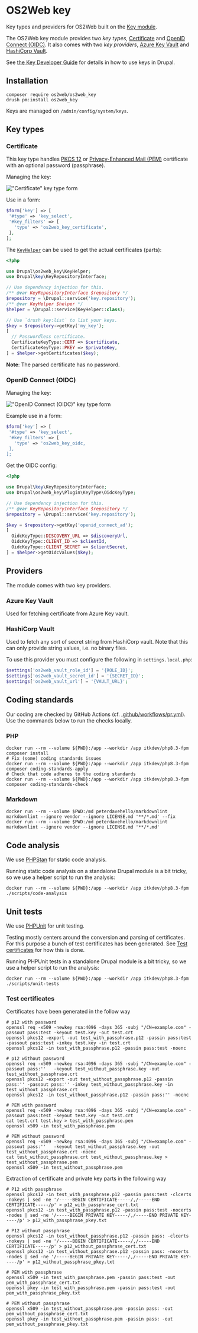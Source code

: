 # OS2Web key

Key types and providers for OS2Web built on the [Key module](https://www.drupal.org/project/key).

The OS2Web key module provides two _key types_, [Certificate](#certificate) and [OpenID Connect
(OIDC)](#openid-connect-oidc). It also comes with two _key providers_,
[Azure Key Vault](#azure-key-vault) and [HashiCorp Vault](#hashicorp-vault).

See [the Key Developer Guide](https://www.drupal.org/docs/contributed-modules/key/developer-guide) for details in how to
use keys in Drupal.

## Installation

``` shell
composer require os2web/os2web_key
drush pm:install os2web_key
```

Keys are managed on `/admin/config/system/keys`.

## Key types

### Certificate

This key type handles [PKCS 12](https://en.wikipedia.org/wiki/PKCS_12) or [Privacy-Enhanced Mail
(PEM)](https://en.wikipedia.org/wiki/Privacy-Enhanced_Mail) certificate with an optional password (passphrase).

Managing the key:

!["Certificate" key type form](docs/assets/key-type-certificate.png)

Use in a form:

``` php
$form['key'] => [
 '#type' => 'key_select',
 '#key_filters' => [
   'type' => 'os2web_key_certificate',
 ],
];
```

The [`KeyHelper`](https://github.com/OS2web/os2web_key/blob/main/src/KeyHelper.php) can be used to get
the actual certificates (parts):

``` php
<?php

use Drupal\os2web_key\KeyHelper;
use Drupal\key\KeyRepositoryInterface;

// Use dependency injection for this.
/** @var KeyRepositoryInterface $repository */
$repository = \Drupal::service('key.repository');
/** @var KeyHelper $helper */
$helper = \Drupal::service(KeyHelper::class);

// Use `drush key:list` to list your keys.
$key = $repository->getKey('my_key');
[
  // Passwordless certificate.
  CertificateKeyType::CERT => $certificate,
  CertificateKeyType::PKEY => $privateKey,
] = $helper->getCertificates($key);

```

**Note**: The parsed certificate has no password.

### OpenID Connect (OIDC)

Managing the key:

!["OpenID Connect (OIDC)" key type form](docs/assets/key-type-oidc.png)

Example use in a form:

``` php
$form['key'] => [
 '#type' => 'key_select',
 '#key_filters' => [
   'type' => 'os2web_key_oidc,
 ],
];
```

Get the OIDC config:

``` php
<?php

use Drupal\key\KeyRepositoryInterface;
use Drupal\os2web_key\Plugin\KeyType\OidcKeyType;

// Use dependency injection for this.
/** @var KeyRepositoryInterface $repository */
$repository = \Drupal::service('key.repository');

$key = $repository->getKey('openid_connect_ad');
[
  OidcKeyType::DISCOVERY_URL => $discoveryUrl,
  OidcKeyType::CLIENT_ID => $clientId,
  OidcKeyType::CLIENT_SECRET => $clientSecret,
] = $helper->getOidcValues($key);
```

## Providers

The module comes with two key providers.

### Azure Key Vault

Used for fetching certificate from Azure Key vault.

### HashiCorp Vault

Used to fetch any sort of secret string from HashiCorp vault. Note that
this can only provide string values, i.e. no binary files.

To use this provider you must configure the following in `settings.local.php`:

``` php
$settings['os2web_vault_role_id'] = '{ROLE_ID}';
$settings['os2web_vault_secret_id'] = '{SECRET_ID}';
$settings['os2web_vault_url'] = '{VAULT_URL}';
```

## Coding standards

Our coding are checked by GitHub Actions (cf. [.github/workflows/pr.yml](.github/workflows/pr.yml)). Use the commands
below to run the checks locally.

### PHP

```shell
docker run --rm --volume ${PWD}:/app --workdir /app itkdev/php8.3-fpm composer install
# Fix (some) coding standards issues
docker run --rm --volume ${PWD}:/app --workdir /app itkdev/php8.3-fpm composer coding-standards-apply
# Check that code adheres to the coding standards
docker run --rm --volume ${PWD}:/app --workdir /app itkdev/php8.3-fpm composer coding-standards-check
```

### Markdown

```shell
docker run --rm --volume $PWD:/md peterdavehello/markdownlint markdownlint --ignore vendor --ignore LICENSE.md '**/*.md' --fix
docker run --rm --volume $PWD:/md peterdavehello/markdownlint markdownlint --ignore vendor --ignore LICENSE.md '**/*.md'
```

## Code analysis

We use [PHPStan](https://phpstan.org/) for static code analysis.

Running static code analysis on a standalone Drupal module is a bit tricky, so we use a helper script to run the
analysis:

```shell
docker run --rm --volume ${PWD}:/app --workdir /app itkdev/php8.3-fpm ./scripts/code-analysis
```

## Unit tests

We use [PHPUnit](https://phpunit.de/documentation.html) for unit testing.

Testing mostly centers around the conversion and parsing of certificates. For this purpose a bunch of test
certificates has been generated. See [Test certificates](#test-certificates) for how this is done.

Running PHPUnit tests in a standalone Drupal module is a bit tricky, so we use a helper script to run the
analysis:

```shell
docker run --rm --volume ${PWD}:/app --workdir /app itkdev/php8.3-fpm ./scripts/unit-tests
```

### Test certificates

Certificates have been generated in the follow way

```shell
# p12 with password
openssl req -x509 -newkey rsa:4096 -days 365 -subj "/CN=example.com" -passout pass:test -keyout test.key -out test.crt
openssl pkcs12 -export -out test_with_passphrase.p12 -passin pass:test -passout pass:test -inkey test.key -in test.crt
openssl pkcs12 -in test_with_passphrase.p12 -passin pass:test -noenc

# p12 without password
openssl req -x509 -newkey rsa:4096 -days 365 -subj "/CN=example.com" -passout pass:''   -keyout test_without_passphrase.key -out test_without_passphrase.crt
openssl pkcs12 -export -out test_without_passphrase.p12 -passin pass:'' -passout pass:'' -inkey test_without_passphrase.key -in test_without_passphrase.crt
openssl pkcs12 -in test_without_passphrase.p12 -passin pass:'' -noenc

# PEM with password
openssl req -x509 -newkey rsa:4096 -days 365 -subj "/CN=example.com" -passout pass:test -keyout test.key -out test.crt
cat test.crt test.key > test_with_passphrase.pem
openssl x509 -in test_with_passphrase.pem

# PEM without password
openssl req -x509 -newkey rsa:4096 -days 365 -subj "/CN=example.com" -passout pass:''   -keyout test_without_passphrase.key -out test_without_passphrase.crt -noenc
cat test_without_passphrase.crt test_without_passphrase.key > test_without_passphrase.pem
openssl x509 -in test_without_passphrase.pem
```

Extraction of certificate and private key parts in the following way

```shell
# P12 with passphrase
openssl pkcs12 -in test_with_passphrase.p12 -passin pass:test -clcerts -nokeys | sed -ne '/-----BEGIN CERTIFICATE-----/,/-----END CERTIFICATE-----/p' > p12_with_passphrase_cert.txt
openssl pkcs12 -in test_with_passphrase.p12 -passin pass:test -nocerts -nodes | sed -ne '/-----BEGIN PRIVATE KEY-----/,/-----END PRIVATE KEY-----/p' > p12_with_passphrase_pkey.txt

# P12 without passphrase
openssl pkcs12 -in test_without_passphrase.p12 -passin pass: -clcerts -nokeys | sed -ne '/-----BEGIN CERTIFICATE-----/,/-----END CERTIFICATE-----/p' > p12_without_passphrase_cert.txt
openssl pkcs12 -in test_without_passphrase.p12 -passin pass: -nocerts -nodes | sed -ne '/-----BEGIN PRIVATE KEY-----/,/-----END PRIVATE KEY-----/p' > p12_without_passphrase_pkey.txt

# PEM with passphrase
openssl x509 -in test_with_passphrase.pem -passin pass:test -out pem_with_passphrase_cert.txt
openssl pkey -in test_with_passphrase.pem -passin pass:test -out pem_with_passphrase_pkey.txt

# PEM without passphrase
openssl x509 -in test_without_passphrase.pem -passin pass: -out pem_without_passphrase_cert.txt
openssl pkey -in test_without_passphrase.pem -passin pass: -out pem_without_passphrase_pkey.txt
```
